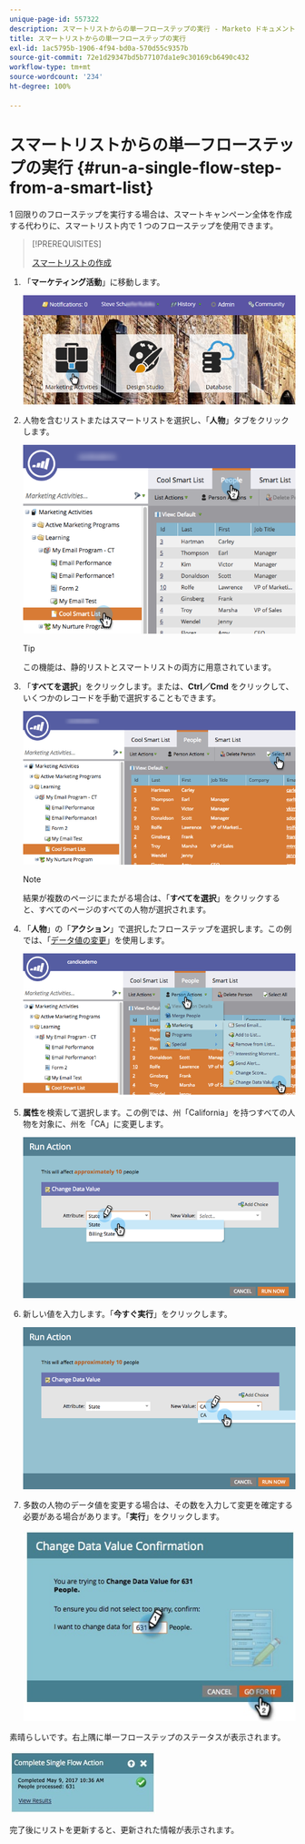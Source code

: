 ```yaml
---
unique-page-id: 557322
description: スマートリストからの単一フローステップの実行 - Marketo ドキュメント - 製品ドキュメント
title: スマートリストからの単一フローステップの実行
exl-id: 1ac5795b-1906-4f94-bd0a-570d55c9357b
source-git-commit: 72e1d29347bd5b77107da1e9c30169cb6490c432
workflow-type: tm+mt
source-wordcount: '234'
ht-degree: 100%

---
```


# スマートリストからの単一フローステップの実行 {#run-a-single-flow-step-from-a-smart-list}

1 回限りのフローステップを実行する場合は、スマートキャンペーン全体を作成する代わりに、スマートリスト内で 1 つのフローステップを使用できます。

>[!PREREQUISITES]
>
>[スマートリストの作成](/help/marketo/product-docs/core-marketo-concepts/smart-lists-and-static-lists/creating-a-smart-list/create-a-smart-list.md)

1. 「**マーケティング活動**」に移動します。

   ![](assets/login-marketing-activities-1.png)

1. 人物を含むリストまたはスマートリストを選択し、「**人物**」タブをクリックします。

   ![](assets/smartlistpeopletab-hands.png)

   >[!TIP]
   >
   >この機能は、静的リストとスマートリストの両方に用意されています。

1. 「**すべてを選択**」をクリックします。または、**Ctrl／Cmd** をクリックして、いくつかのレコードを手動で選択することもできます。

   ![](assets/smartlist-selectallhand.png)

   >[!NOTE]
   >
   >結果が複数のページにまたがる場合は、「**すべてを選択**」をクリックすると、すべてのページのすべての人物が選択されます。

1. 「**人物**」の「**アクション**」で選択したフローステップを選択します。この例では、「[データ値の変更](/help/marketo/product-docs/core-marketo-concepts/smart-campaigns/flow-actions/change-data-value.md)」を使用します。

   ![](assets/personactions-hands.png)

1. **属性**&#x200B;を検索して選択します。この例では、州「California」を持つすべての人物を対象に、州を「CA」に変更します。

   ![](assets/runaction-hands.png)

1. 新しい値を入力します。「**今すぐ実行**」をクリックします。

   ![](assets/runactionnewvalue-hands.png)

1. 多数の人物のデータ値を変更する場合は、その数を入力して変更を確定する必要がある場合があります。「**実行**」をクリックします。

   ![](assets/changedatavalue.jpg)

素晴らしいです。右上隅に単一フローステップのステータスが表示されます。

![](assets/completesingleflowaction.jpg)

完了後にリストを更新すると、更新された情報が表示されます。
